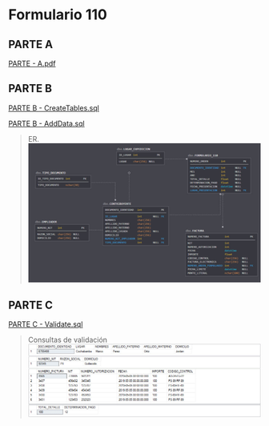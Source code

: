# Formulario 110
## PARTE A
[PARTE - A.pdf](https://github.com/rochaeinar/formulario110/blob/master/PARTE%20-%20A.pdf)

## PARTE B
[PARTE B - CreateTables.sql](https://github.com/rochaeinar/formulario110/blob/master/PARTE%20B%20-%20CreateTables.sql) 

[PARTE B - AddData.sql](https://github.com/rochaeinar/formulario110/blob/master/PARTE%20B%20-%20AddData.sql)

> ER.
![](https://github.com/rochaeinar/formulario110/blob/master/PARTE%20B%20-%20ER.jpg)

## PARTE C
[PARTE C - Validate.sql](https://github.com/rochaeinar/formulario110/blob/master/PARTE%20C%20-%20Validate.sql)
> Consultas de validación
![](https://github.com/rochaeinar/formulario110/blob/master/PARTE%20C%20-%20Validate.jpg)
